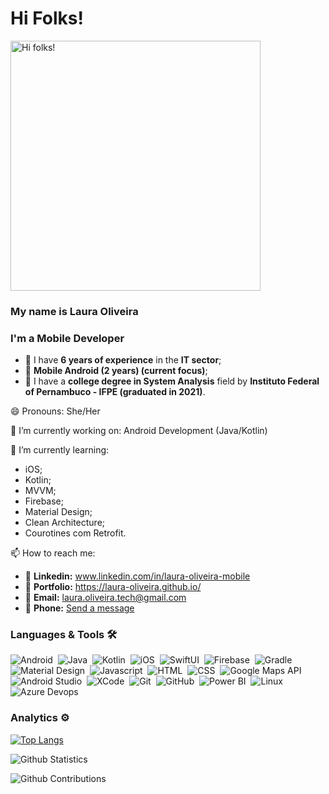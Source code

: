 # Hi Folks! 

<img src="https://media.licdn.com/dms/image/D4D03AQES1_bmBBsnKQ/profile-displayphoto-shrink_800_800/0/1684536820679?e=2147483647&v=beta&t=sAlK3kFAnFddSFiyi4fN9JmHtjFJF3KYSREBLLJRRmA" alt="Hi folks!" width=400 height=400/>

### My name is Laura Oliveira 

### I'm a Mobile Developer

 - 🎯 I have **6 years of experience** in the **IT sector**;
 - 🎯 **Mobile Android (2 years) (current focus)**;
 - 🎯 I have a **college degree in System Analysis** field by **Instituto Federal of Pernambuco - IFPE (graduated in 2021)**.

 😄 Pronouns: She/Her
 
 🔭 I’m currently working on: Android Development (Java/Kotlin)
 
 🌱 I’m currently learning:
   * iOS;
   * Kotlin;
   * MVVM;
   * Firebase;
   * Material Design;
   * Clean Architecture;
   * Courotines com Retrofit.
  
 📫 How to reach me: 
 - 🎯 **Linkedin:** www.linkedin.com/in/laura-oliveira-mobile
 - 🎯 **Portfolio:** https://laura-oliveira.github.io/
 - 🎯 **Email:** laura.oliveira.tech@gmail.com
 - 🎯 **Phone:** <a href="https://wa.me/+5581997207924"> Send a message </a>

### Languages & Tools 🛠  

![Android](https://img.shields.io/badge/-Android-05122A?style=for-the-badge&logo=android&logoColor=green)&nbsp;
![Java](https://img.shields.io/badge/-Java-05122A?style=for-the-badge&logo=Java&logoColor=white)&nbsp;
![Kotlin](https://img.shields.io/badge/-Kotlin-05122A?style=for-the-badge&logo=kotlin)&nbsp;
![iOS](https://img.shields.io/badge/-iOS-05122A?style=for-the-badge&logo=apple)&nbsp;
![SwiftUI](https://img.shields.io/badge/-SwiftUI-05122A?style=for-the-badge&logo=swift)&nbsp;
![Firebase](https://img.shields.io/badge/-Firebase-05122A?style=for-the-badge&logo=firebase)&nbsp;
![Gradle](https://img.shields.io/badge/-Gradle-05122A?style=for-the-badge&logo=gradle&logoColor=green)&nbsp;
![Material Design](https://img.shields.io/badge/-MaterialDesign-05122A?style=for-the-badge&logo=materialdesign&logoColor=white)&nbsp;
![Javascript](https://img.shields.io/badge/-Javascript-05122A?style=for-the-badge&logo=javascript)&nbsp;
![HTML](https://img.shields.io/badge/-Html-05122A?style=for-the-badge&logo=html5)&nbsp;
![CSS](https://img.shields.io/badge/-Css-05122A?style=for-the-badge&logo=css3&logoColor=blue)&nbsp;
![Google Maps API](https://img.shields.io/badge/-GoogleMaps-05122A?style=for-the-badge&logo=googlemaps)&nbsp;
![Android Studio](https://img.shields.io/badge/-AndroidStudio-05122A?style=for-the-badge&logo=androidstudio&logoColor=green)&nbsp;
![XCode](https://img.shields.io/badge/-Xcode-05122A?style=for-the-badge&logo=xcode)&nbsp;
![Git](https://img.shields.io/badge/-Git-05122A?style=for-the-badge&logo=git)&nbsp;
![GitHub](https://img.shields.io/badge/-GitHub-05122A?style=for-the-badge&logo=github)&nbsp;
![Power BI](https://img.shields.io/badge/-PowerBi-05122A?style=for-the-badge&logo=powerbi)&nbsp;
![Linux](https://img.shields.io/badge/-Linux-05122A?style=for-the-badge&logo=linux&logoColor=white)&nbsp;
![Azure Devops](https://img.shields.io/badge/-AzureDevops-05122A?style=for-the-badge&logo=azuredevops&logoColor=blue)&nbsp;

### Analytics ⚙️

[![Top Langs](https://github-readme-stats.vercel.app/api/top-langs/?username=Laura-Oliveira&langs_count=8)](https://github.com/anuraghazra/github-readme-stats)

![Github Statistics](https://github-readme-stats.vercel.app/api/?username=Laura-Oliveira&count_private=true&show_icons=true&PAT_1=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&theme=shades-of-purple)

![Github Contributions](https://github-readme-streak-stats.herokuapp.com/?user=Laura-Oliveira&hide_border=true&range=all_time&PAT_1=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&theme=shades-of-purple)
